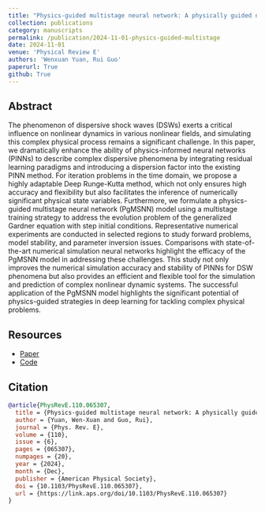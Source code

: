 ```yaml
---
title: "Physics-guided multistage neural network: A physically guided network for step initial values and dispersive shock wave phenomena"
collection: publications
category: manuscripts
permalink: /publication/2024-11-01-physics-guided-multistage
date: 2024-11-01
venue: 'Physical Review E'
authors: 'Wenxuan Yuan, Rui Guo'
paperurl: True
github: True
---
```


## Abstract

The phenomenon of dispersive shock waves (DSWs) exerts a critical influence on nonlinear dynamics in various nonlinear fields, and simulating this complex physical process remains a significant challenge. In this paper, we dramatically enhance the ability of physics-informed neural networks (PINNs) to describe complex dispersive phenomena by integrating residual learning paradigms and introducing a dispersion factor into the existing PINN method. For iteration problems in the time domain, we propose a highly adaptable Deep Runge-Kutta method, which not only ensures high accuracy and flexibility but also facilitates the inference of numerically significant physical state variables. Furthermore, we formulate a physics-guided multistage neural network (PgMSNN) model using a multistage training strategy to address the evolution problem of the generalized Gardner equation with step initial conditions. Representative numerical experiments are conducted in selected regions to study forward problems, model stability, and parameter inversion issues. Comparisons with state-of-the-art numerical simulation neural networks highlight the efficacy of the PgMSNN model in addressing these challenges. This study not only improves the numerical simulation accuracy and stability of PINNs for DSW phenomena but also provides an efficient and flexible tool for the simulation and prediction of complex nonlinear dynamic systems. The successful application of the PgMSNN model highlights the significant potential of physics-guided strategies in deep learning for tackling complex physical problems.

## Resources

- [Paper](https://journals.aps.org/pre/abstract/10.1103/PhysRevE.110.065307)
- [Code](https://github.com/Wenxuan52/PgMSNN)

## Citation

```bibtex
@article{PhysRevE.110.065307,
  title = {Physics-guided multistage neural network: A physically guided network for step initial values and dispersive shock wave phenomena},
  author = {Yuan, Wen-Xuan and Guo, Rui},
  journal = {Phys. Rev. E},
  volume = {110},
  issue = {6},
  pages = {065307},
  numpages = {20},
  year = {2024},
  month = {Dec},
  publisher = {American Physical Society},
  doi = {10.1103/PhysRevE.110.065307},
  url = {https://link.aps.org/doi/10.1103/PhysRevE.110.065307}
}
```